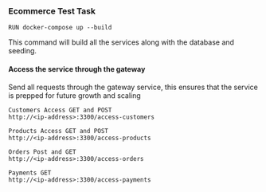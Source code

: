 ### Ecommerce Test Task

    RUN docker-compose up --build

This command will build all the services along with the database and seeding.

#### Access the service through the gateway

Send all requests through the gateway service, this ensures that the service is prepped for future growth and scaling

    Customers Access GET and POST
    http://<ip-address>:3300/access-customers
    
    Products Access GET and POST
    http://<ip-address>:3300/access-products
    
    Orders Post and GET
    http://<ip-address>:3300/access-orders
    
    Payments GET
    http://<ip-address>:3300/access-payments
